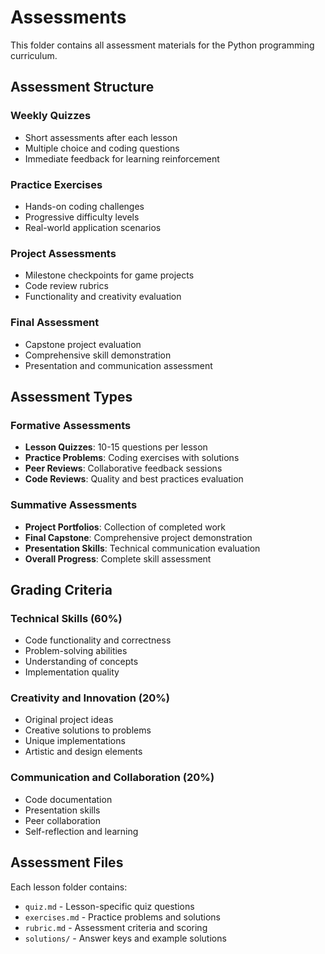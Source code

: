 # Assessments

This folder contains all assessment materials for the Python programming curriculum.

## Assessment Structure

### Weekly Quizzes
- Short assessments after each lesson
- Multiple choice and coding questions
- Immediate feedback for learning reinforcement

### Practice Exercises
- Hands-on coding challenges
- Progressive difficulty levels
- Real-world application scenarios

### Project Assessments
- Milestone checkpoints for game projects
- Code review rubrics
- Functionality and creativity evaluation

### Final Assessment
- Capstone project evaluation
- Comprehensive skill demonstration
- Presentation and communication assessment

## Assessment Types

### Formative Assessments
- **Lesson Quizzes**: 10-15 questions per lesson
- **Practice Problems**: Coding exercises with solutions
- **Peer Reviews**: Collaborative feedback sessions
- **Code Reviews**: Quality and best practices evaluation

### Summative Assessments
- **Project Portfolios**: Collection of completed work
- **Final Capstone**: Comprehensive project demonstration
- **Presentation Skills**: Technical communication evaluation
- **Overall Progress**: Complete skill assessment

## Grading Criteria

### Technical Skills (60%)
- Code functionality and correctness
- Problem-solving abilities
- Understanding of concepts
- Implementation quality

### Creativity and Innovation (20%)
- Original project ideas
- Creative solutions to problems
- Unique implementations
- Artistic and design elements

### Communication and Collaboration (20%)
- Code documentation
- Presentation skills
- Peer collaboration
- Self-reflection and learning

## Assessment Files

Each lesson folder contains:
- `quiz.md` - Lesson-specific quiz questions
- `exercises.md` - Practice problems and solutions
- `rubric.md` - Assessment criteria and scoring
- `solutions/` - Answer keys and example solutions
